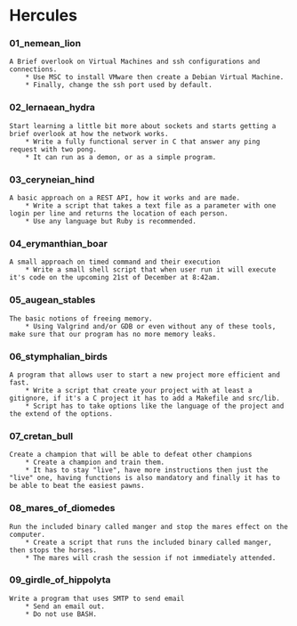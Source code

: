 # Hercules

### 01_nemean_lion
	A Brief overlook on Virtual Machines and ssh configurations and connections.
		* Use MSC to install VMware then create a Debian Virtual Machine.
		* Finally, change the ssh port used by default.

### 02_lernaean_hydra
	Start learning a little bit more about sockets and starts getting a brief overlook at how the network works.
		* Write a fully functional server in C that answer any ping request with two pong.
		* It can run as a demon, or as a simple program.

### 03_ceryneian_hind
	A basic approach on a REST API, how it works and are made.
		* Write a script that takes a text file as a parameter with one login per line and returns the location of each person.
		* Use any language but Ruby is recommended.

### 04_erymanthian_boar
	A small approach on timed command and their execution
		* Write a small shell script that when user run it will execute it's code on the upcoming 21st of December at 8:42am.

### 05_augean_stables
	The basic notions of freeing memory.
		* Using Valgrind and/or GDB or even without any of these tools, make sure that our program has no more memory leaks.

### 06_stymphalian_birds
	A program that allows user to start a new project more efficient and fast.
		* Write a script that create your project with at least a gitignore, if it's a C project it has to add a Makefile and src/lib.
		* Script has to take options like the language of the project and the extend of the options.

### 07_cretan_bull
	Create a champion that will be able to defeat other champions
		* Create a champion and train them.
		* It has to stay "live", have more instructions then just the "live" one, having functions is also mandatory and finally it has to be able to beat the easiest pawns.

### 08_mares_of_diomedes
	Run the included binary called manger and stop the mares effect on the computer.
		* Create a script that runs the included binary called manger, then stops the horses.
		* The mares will crash the session if not immediately attended.

### 09_girdle_of_hippolyta
	Write a program that uses SMTP to send email
		* Send an email out.
		* Do not use BASH.
